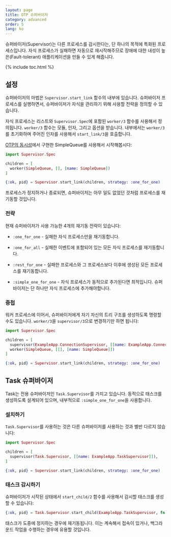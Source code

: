 ```yaml
---
layout: page
title: OTP 슈퍼바이저
category: advanced
order: 5
lang: ko
---
```


슈퍼바이저(Supervisor)는 다른 프로세스를 감시한다는, 단 하나의 목적에 특화된 프로세스입니다. 자식 프로세스가 실패하면 자동으로 재시작해주므로 장애에 대한 내성이 높은(Fault-tolerant) 애플리케이션을 만들 수 있게 해줍니다.

{% include toc.html %}

## 설정

슈퍼바이저의 마법은 `Supervisor.start_link` 함수의 내부에 있습니다. 슈퍼바이저 프로세스를 실행하면서, 슈퍼바이저가 자식을 관리하기 위해 사용할 전략을 정의할 수 있습니다.

자식 프로세스는 리스트와 `Supervisor.Spec`에 포함된 `worker/3` 함수를 사용해서 정의됩니다. `worker/3` 함수는 모듈, 인자, 그리고 옵션을 받습니다. 내부에서는 `worker/3`를 초기화하며 주어진 인자를 사용해서 `start_link/3`을 호출합니다.

[OTP의 동시성](/ko/lessons/advanced/otp-concurrency)에서 구현한 SimpleQueue를 사용해서 시작해봅시다:

```elixir
import Supervisor.Spec

children = [
  worker(SimpleQueue, [], [name: SimpleQueue])
]

{:ok, pid} = Supervisor.start_link(children, strategy: :one_for_one)
```

프로세스가 정지하거나 종료되면, 슈퍼바이저는 아무 일도 없었던 것처럼 프로세스를 재기동할 것입니다.

### 전략

현재 슈퍼바이저가 사용 가능한 4개의 재기동 전략이 있습니다:

+ `:one_for_one` - 실패한 자식 프로세스만을 재기동합니다.

+ `:one_for_all` - 실패한 이벤트에 포함되어 있는 모든 자식 프로세스를 재기동합니다.

+ `:rest_for_one` - 실패한 프로세스와 그 프로세스보다 이후에 생성된 모든 프로세스를 재기동합니다.

+ `:simple_one_for_one` - 자식 프로세스가 동적으로 추가된다면 최적입니다. 슈퍼바이저는 단 하나만 자식 프로세스에 추가해야합니다.

### 중첩

워커 프로세스에 이어서, 슈퍼바이저에게 자기 자신의 트리 구조를 생성하도록 명령할 수도 있습니다. `worker/3`을 `supervisor/3`으로 변경하기만 하면 됩니다:

```elixir
import Supervisor.Spec

children = [
  supervisor(ExampleApp.ConnectionSupervisor, [[name: ExampleApp.ConnectionSupervisor]]),
  worker(SimpleQueue, [[], [name: SimpleQueue]])
]

{:ok, pid} = Supervisor.start_link(children, strategy: :one_for_one)
```

## Task 슈퍼바이저

Task는 전용 슈퍼바이저인 `Task.Supervisor`를 가지고 있습니다. 동적으로 태스크를 생성하도록 설계되어 있으며, 내부적으로 `:simple_one_for_one`을 사용합니다.

### 설치하기

`Task.Supervisor`를 사용하는 것은 다른 슈퍼바이저를 사용하는 것과 별반 다르지 않습니다:

```elixir
import Supervisor.Spec

children = [
  supervisor(Task.Supervisor, [[name: ExampleApp.TaskSupervisor]]),
]

{:ok, pid} = Supervisor.start_link(children, strategy: :one_for_one)
```

### 태스크 감시하기

슈퍼바이저가 시작된 상태에서 `start_child/2` 함수를 사용해서 감시할 태스크를 생성할 수 있습니다:

```elixir
{:ok, pid} = Task.Supervisor.start_child(ExampleApp.TaskSupervisor, fn -> background_work end)
```

태스크가 도중에 정지하는 경우에 재기동됩니다. 이는 계속해서 접속이 있거나, 백그라운드 작업을 수행하는 경우에 유용할 것입니다.
